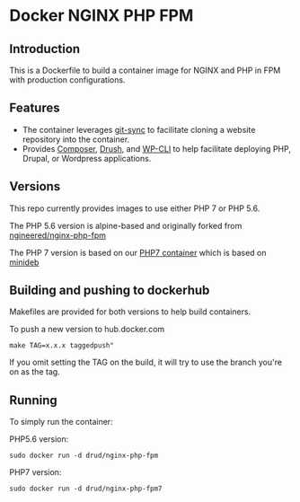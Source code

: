 # Docker NGINX PHP FPM

## Introduction
This is a Dockerfile to build a container image for NGINX and PHP in FPM with production configurations. 

## Features

* The container leverages [git-sync](https://github.com/drud/docker.git-sync) to facilitate cloning a website repository into the container.
* Provides [Composer](https://getcomposer.org/), [Drush](http://www.drush.org), and [WP-CLI](http://www.wp-cli.org) to help facilitate deploying PHP, Drupal, or Wordpress applications.

## Versions

This repo currently provides images to use either PHP 7 or PHP 5.6. 

The PHP 5.6 version is alpine-based and originally forked from [ngineered/nginx-php-fpm](https://github.com/ngineered/nginx-php-fpm)

The PHP 7 version is based on our [PHP7 container](https://github.com/drud/docker.php7) which is based on [minideb](https://github.com/bitnami/minideb)

## Building and pushing to dockerhub

Makefiles are provided for both versions to help build containers.

To push a new version to hub.docker.com 
```
make TAG=x.x.x taggedpush"
```

If you omit setting the TAG on the build, it will try to use the branch you're on as the tag.

## Running
To simply run the container:

PHP5.6 version:
```
sudo docker run -d drud/nginx-php-fpm
```

PHP7 version:
```
sudo docker run -d drud/nginx-php-fpm7
```
